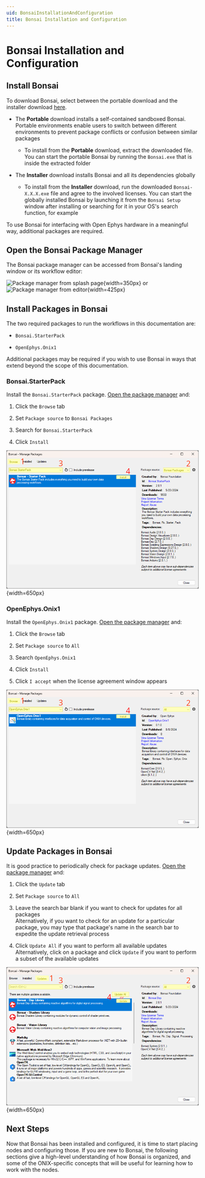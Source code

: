 ```yaml
---
uid: BonsaiInstallationAndConfiguration
title: Bonsai Installation and Configuration
---
```


# Bonsai Installation and Configuration

## Install Bonsai

To download Bonsai, select between the portable download and the installer download [here](https://bonsai-rx.org/docs/articles/installation.html).

*   The **Portable** download installs a self-contained sandboxed Bonsai. Portable environments enable users to switch between different environments to prevent package conflicts or confusion between similar packages

    *   To install from the **Portable** download, extract the downloaded file. You can start the portable Bonsai by running the `Bonsai.exe` that is inside the extracted folder  

*   The **Installer** download installs Bonsai and all its dependencies globally

    *   To install from the **Installer** download, run the downloaded `Bonsai-X.X.X.exe` file and agree to the involved licenses. You can start the globally installed Bonsai by launching it from the `Bonsai Setup` window after installing or searching for it in your OS's search function, for example

To use Bonsai for interfacing with Open Ephys hardware in a meaningful way, additional packages are required.

<h2 id='open-package-manager'>Open the Bonsai Package Manager</h2>

The Bonsai package manager can be accessed from Bonsai's landing window or its workflow editor:

![Package manager from splash page](../../images/bonsai-splash-page-package-manager-highlight.png){width=350px} or ![Package manager from editor](../../images/bonsai-editor-package-manager-highlight.png){width=425px}

## Install Packages in Bonsai

The two required packages to run the workflows in this documentation are:

*   `Bonsai.StarterPack`

*   `OpenEphys.Onix1`

Additional packages may be required if you wish to use Bonsai in ways that extend beyond the scope of this documentation.

### Bonsai.StarterPack

Install the `Bonsai.StarterPack` package. [Open the package manager](#open-package-manager) and:

1.  Click the `Browse` tab

1.  Set `Package source` to `Bonsai Packages`

1.  Search for `Bonsai.StarterPack`

1.  Click `Install`

![Bonsai Bonsai.StarterPack Install Screenshot](../../images/bonsai-install-Bonsai.StarterPack.webp){width=650px}

### OpenEphys.Onix1

Install the `OpenEphys.Onix1` package. [Open the package manager](#open-package-manager) and:

1.  Click the `Browse` tab

1.  Set `Package source` to `All`

1.  Search `OpenEphys.Onix1`

1.  Click `Install`

1.  Click `I accept` when the license agreement window appears

![Bonsai OpenEphys.Onix1 Install Screenshot](../../images/bonsai-install-OpenEphys.Onix1.webp){width=650px}

## Update Packages in Bonsai

It is good practice to periodically check for package updates. [Open the package manager](#open-package-manager) and:

1.  Click the `Update` tab

1.  Set `Package source` to `All`

1.  Leave the search bar blank if you want to check for updates for all packages \
    Alternatively, if you want to check for an update for a particular package, you may type that package's name in the search bar to expedite the update retrieval process

1.  Click `Update All` if you want to perform all available updates \
    Alternatively, click on a package and click `Update` if you want to perform a subset of the available updates

![Bonsai Update All or Just One Screenshot](../../images/bonsai-update.webp){width=650px}

## Next Steps

Now that Bonsai has been installed and configured, it is time to start placing nodes and configuring those. If you are new to Bonsai, the following sections give a high-level understanding of how Bonsai is organized, and some of the ONIX-specific concepts that will be useful for learning how to work with the nodes.
